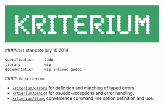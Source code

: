 ![image](./kriterium.png)

   
####`stat`
    star date         july 10 2014

    specification     todo    
    library           wip 
    documentation     wip inlined godoc

####`lib kriterium`

* [`kriterium/errors`](./errors) for definition and matching of typed errors.
* [`krtierium/panics`](./panics) for psuedo-exceptions and error handling.
* [`krtierium/flags`](./flags) convenience command line option definition and use.

    
    
    
